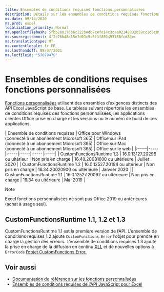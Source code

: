 ```yaml
---
title: Ensembles de conditions requises fonctions personnalisées
description: Détails sur les ensembles de conditions requises fonctions personnalisées pour Excel API JavaScript.
ms.date: 09/14/2020
ms.prod: excel
localization_priority: Normal
ms.openlocfilehash: 5fbb280176b6c222bedb7cefe14c3caa92148032b59cc1d6c0942dde1f52a3aa
ms.sourcegitcommit: 4f2c76b48d15e7d03c5c5f1f809493758fcd88ec
ms.translationtype: MT
ms.contentlocale: fr-FR
ms.lasthandoff: 08/07/2021
ms.locfileid: "57079470"
---
```

# <a name="custom-functions-requirement-sets"></a>Ensembles de conditions requises fonctions personnalisées

[Fonctions personnalisées](custom-functions-overview.md) utilisent des ensembles d’exigences distincts des API Excel JavaScript de base. Le tableau suivant répertorie les ensembles de conditions requises des fonctions personnalisées, les applications clientes Office prise en charge et les versions ou le numéro de build de ces applications.

|  Ensemble de conditions requises  |  Office pour Windows<br>(connecté à un abonnement Microsoft 365)  |  Office sur iPad<br>(connecté à un abonnement Microsoft 365)  |  Office sur Mac<br>(connecté à un abonnement Microsoft 365)  | Office sur le web |
|:-----|-----|:-----|:-----|:-----|:-----|
| CustomFunctionsRuntime 1.3 | 16.0.13127.20296 ou ultérieur | Non pris en charge | 16.40.20081000 ou ultérieure | Juillet 2020 |
| CustomFunctionsRuntime 1.2 | 16.0.12527.20194 ou ultérieur | Non pris en charge | 16.34.20020900 ou ultérieure | Janvier 2020 |
| CustomFunctionsRuntime 1.1 | 16.0.12527.20092 ou ultérieure | Non pris en charge | 16.34 ou ultérieure | Mai 2019 |

> [!NOTE]
> Excel fonctions personnalisées ne sont pas Office 2019 ou antérieures (achat à usage seul).

## <a name="customfunctionsruntime-11-12-and-13"></a>CustomFunctionsRuntime 1.1, 1.2 et 1.3

CustomFunctionsRuntime 1.1 est la première version de l’API. L’ensemble de conditions requises 1.2 ajoute `CustomFunctions.Error` l’objet pour prendre en charge la gestion des erreurs. L’ensemble de conditions requises 1.3 ajoute la prise en charge de la diffusion en continu [XLL](make-custom-functions-compatible-with-xll-udf.md#custom-function-behavior-for-xll-compatible-functions) et de nouvelles options à `ErrorCode` [l’objet CustomFunctions.Error.](/javascript/api/custom-functions-runtime/customfunctions.error) 

## <a name="see-also"></a>Voir aussi

- [Documentation de référence sur les fonctions personnalisées](/javascript/api/custom-functions-runtime)
- [Ensembles de conditions requises de l’API JavaScript pour Excel](../reference/requirement-sets/excel-api-requirement-sets.md)

